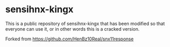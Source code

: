# sensihnx-kingx
This is a public repository of sensihnx-kingx that has been modified so that everyone can use it, or in other words this is a cracked version.

Forked from https://github.com/HenBz10Real/snx11response
